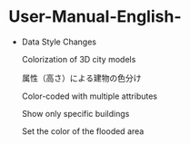 # User-Manual-English-

- Data Style Changes

  Colorization of 3D city models

  属性（高さ）による建物の色分け

  Color-coded with multiple attributes

  Show only specific buildings

  Set the color of the flooded area
